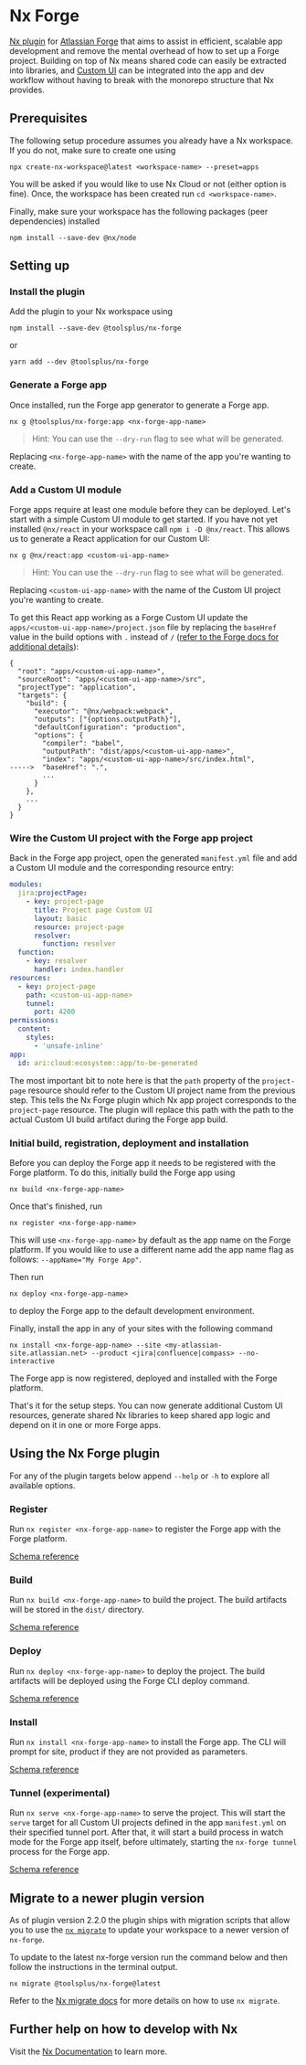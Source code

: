 # Nx Forge

[Nx plugin](https://nx.dev) for [Atlassian Forge](https://developer.atlassian.com/platform/nx-forge/) that aims to assist in efficient, scalable app development and remove the mental overhead of how to set up a Forge project.
Building on top of Nx means shared code can easily be extracted into libraries, and [Custom UI](https://developer.atlassian.com/platform/nx-forge/custom-ui/) can be integrated into the app and dev workflow without having to break with the monorepo structure that Nx provides.

## Prerequisites

The following setup procedure assumes you already have a Nx workspace. If you do not, make sure to create one using

```shell
npx create-nx-workspace@latest <workspace-name> --preset=apps
```

You will be asked if you would like to use Nx Cloud or not (either option is fine). Once, the workspace has been created run `cd <workspace-name>`.

Finally, make sure your workspace has the following packages (peer dependencies) installed

```shell
npm install --save-dev @nx/node
```

## Setting up

### Install the plugin

Add the plugin to your Nx workspace using

```shell
npm install --save-dev @toolsplus/nx-forge
```

or

```shell
yarn add --dev @toolsplus/nx-forge
```

### Generate a Forge app

Once installed, run the Forge app generator to generate a Forge app.

```shell
nx g @toolsplus/nx-forge:app <nx-forge-app-name>
```

> Hint: You can use the `--dry-run` flag to see what will be generated.

Replacing `<nx-forge-app-name>` with the name of the app you're wanting to create.

### Add a Custom UI module

Forge apps require at least one module before they can be deployed. Let's start with a simple Custom UI module to get started. If you have not yet installed `@nx/react` in your workspace call `npm i -D @nx/react`. This allows us to generate a React application for our Custom UI:

    nx g @nx/react:app <custom-ui-app-name>

> Hint: You can use the `--dry-run` flag to see what will be generated.

Replacing `<custom-ui-app-name>` with the name of the Custom UI project you're wanting to create.

To get this React app working as a Forge Custom UI update the `apps/<custom-ui-app-name>/project.json` file by replacing the `baseHref` value in the build options with `.` instead of `/` ([refer to the Forge docs for additional details](https://developer.atlassian.com/platform/nx-forge/custom-ui/#accessing-static-assets)):

```
{
  "root": "apps/<custom-ui-app-name>",
  "sourceRoot": "apps/<custom-ui-app-name>/src",
  "projectType": "application",
  "targets": {
    "build": {
      "executor": "@nx/webpack:webpack",
      "outputs": ["{options.outputPath}"],
      "defaultConfiguration": "production",
      "options": {
        "compiler": "babel",
        "outputPath": "dist/apps/<custom-ui-app-name>",
        "index": "apps/<custom-ui-app-name>/src/index.html",
----->  "baseHref": ".",
        ...
      }
    },
    ...
  }
}
```

### Wire the Custom UI project with the Forge app project

Back in the Forge app project, open the generated `manifest.yml` file and add a Custom UI module and the corresponding resource entry:

```yaml
modules:
  jira:projectPage:
    - key: project-page
      title: Project page Custom UI
      layout: basic
      resource: project-page
      resolver:
        function: resolver
  function:
    - key: resolver
      handler: index.handler
resources:
  - key: project-page
    path: <custom-ui-app-name>
    tunnel:
      port: 4200
permissions:
  content:
    styles:
      - 'unsafe-inline'
app:
  id: ari:cloud:ecosystem::app/to-be-generated
```

The most important bit to note here is that the `path` property of the `project-page` resource should refer to the Custom UI project name from the previous step. This tells the Nx Forge plugin which Nx app project corresponds to the `project-page` resource. The plugin will replace this path with the path to the actual Custom UI build artifact during the Forge app build.

### Initial build, registration, deployment and installation

Before you can deploy the Forge app it needs to be registered with the Forge platform. To do this, initially build the Forge app using

    nx build <nx-forge-app-name>

Once that's finished, run

    nx register <nx-forge-app-name>

This will use `<nx-forge-app-name>` by default as the app name on the Forge platform. If you would like to use a different name add the app name flag as follows: `--appName="My Forge App"`.

Then run

    nx deploy <nx-forge-app-name>

to deploy the Forge app to the default development environment.

Finally, install the app in any of your sites with the following command

    nx install <nx-forge-app-name> --site <my-atlassian-site.atlassian.net> --product <jira|confluence|compass> --no-interactive

The Forge app is now registered, deployed and installed with the Forge platform.

That's it for the setup steps. You can now generate additional Custom UI resources, generate shared Nx libraries to keep shared app logic and depend on it in one or more Forge apps.

## Using the Nx Forge plugin

For any of the plugin targets below append `--help` or `-h` to explore all available options.

### Register

Run `nx register <nx-forge-app-name>` to register the Forge app with the Forge platform.

[Schema reference](./src/executors/register/schema.json)

### Build

Run `nx build <nx-forge-app-name>` to build the project. The build artifacts will be stored in the `dist/` directory.

[Schema reference](./src/executors/build/schema.json)

### Deploy

Run `nx deploy <nx-forge-app-name>` to deploy the project. The build artifacts will be deployed using the Forge CLI deploy command.

[Schema reference](./src/executors/deploy/schema.json)

### Install

Run `nx install <nx-forge-app-name>` to install the Forge app. The CLI will prompt for site, product if they are not provided as parameters.

[Schema reference](./src/executors/install/schema.json)

### Tunnel (experimental)

Run `nx serve <nx-forge-app-name>` to serve the project. This will start the `serve` target for all Custom UI projects defined in the app `manifest.yml` on their specified tunnel port. After that, it will start a build process in watch mode for the Forge app itself, before ultimately, starting the `nx-forge tunnel` process for the Forge app.

[Schema reference](./src/executors/tunnel/schema.json)

## Migrate to a newer plugin version

As of plugin version 2.2.0 the plugin ships with migration scripts that allow you to use the [`nx migrate`](https://nx.dev/packages/nx/documents/migrate) to update your workspace to a newer version of `nx-forge`.

To update to the latest nx-forge version run the command below and then follow the instructions in the terminal output.

    nx migrate @toolsplus/nx-forge@latest

Refer to the [Nx migrate docs](https://nx.dev/packages/nx/documents/migrate) for more details on how to use `nx migrate`. 

## Further help on how to develop with Nx

Visit the [Nx Documentation](https://nx.dev) to learn more.
